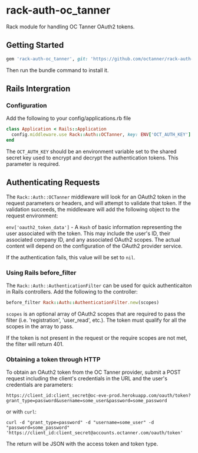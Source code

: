 rack-auth-oc_tanner
===================

Rack module for handling OC Tanner OAuth2 tokens.



## Getting Started

```ruby
gem 'rack-auth-oc_tanner', git: 'https://github.com/octanner/rack-auth-oc_tanner.git'
```

Then run the bundle command to install it.



## Rails Intergration

### Configuration

Add the following to your config/applications.rb file

```ruby
class Application < Rails::Application
  config.middleware.use Rack::Auth::OCTanner, key: ENV['OCT_AUTH_KEY']
end
```

The `OCT_AUTH_KEY` should be an environment variable set to the shared secret key used to encrypt and decrypt the authentication tokens.  This parameter is required.



## Authenticating Requests

The `Rack::Auth::OCTanner` middleware will look for an OAuth2 token in the request parameters or headers, and will attempt to validate that token.  If the validation succeeds, the middleware will add the following object to the request environment:

`env['oauth2_token_data']` - A `Hash` of basic information representing the user associated with the token.  This may include the user's ID, their associated company ID, and any associated OAuth2 scopes.  The actual content will depend on the configuration of the OAuth2 provider service.

If the authentication fails, this value will be set to `nil`.



### Using Rails before_filter

The `Rack::Auth::AuthenticationFilter` can be used for quick authenticaiton in Rails controllers.  Add the following to the controller:

```ruby
before_filter Rack::Auth::AuthenticationFilter.new(scopes)
```

`scopes` is an optional array of OAuth2 scopes that are required to pass the filter (i.e. 'registration', 'user_read', etc.).  The token must qualify for all the scopes in the array to pass.

If the token is not present in the request or the require scopes are not met, the filter will return 401.



### Obtaining a token through HTTP

To obtain an OAuth2 token from the OC Tanner provider, submit a POST request including the client's credentials in the URL and the user's credentials are parameters:

```
https://client_id:client_secret@oc-eve-prod.herokuapp.com/oauth/token?grant_type=password&username=some_user&password=some_password
```

or with `curl`:
```
curl -d "grant_type=password" -d "username=some_user" -d "password=some_password" 'https://client_id:client_secret@accounts.octanner.com/oauth/token'
```
The return will be JSON with the access token and token type.

